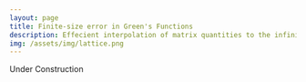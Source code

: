 ```yaml
---
layout: page
title: Finite-size error in Green's Functions
description: Effecient interpolation of matrix quantities to the infinite limit
img: /assets/img/lattice.png
---
```

Under Construction

